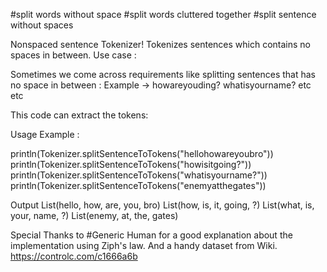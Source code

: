 #split words without space #split words cluttered together #split sentence without spaces

Nonspaced sentence Tokenizer! Tokenizes sentences which contains no spaces in between.
Use case :

Sometimes we come across requirements like splitting sentences that has no space in between : Example -> howareyouding? whatisyourname? etc etc

This code can extract the tokens:

Usage Example :

println(Tokenizer.splitSentenceToTokens("hellohowareyoubro")) println(Tokenizer.splitSentenceToTokens("howisitgoing?")) println(Tokenizer.splitSentenceToTokens("whatisyourname?")) println(Tokenizer.splitSentenceToTokens("enemyatthegates"))

Output
List(hello, how, are, you, bro) List(how, is, it, going, ?) List(what, is, your, name, ?) List(enemy, at, the, gates)

Special Thanks to #Generic Human for a good explanation about the implementation using Ziph's law. And a handy dataset from Wiki. https://controlc.com/c1666a6b
